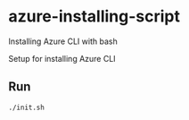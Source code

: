 # azure-installing-script

Installing Azure CLI with bash

Setup for installing Azure CLI

## Run
```
./init.sh
```
